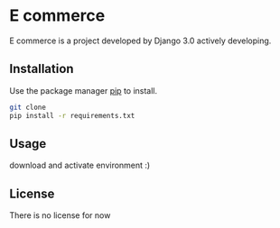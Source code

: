 # E commerce

E commerce is a project developed by Django 3.0 actively developing.
## Installation

Use the package manager [pip](https://pip.pypa.io/en/stable/) to install.

```bash
git clone 
pip install -r requirements.txt

```

## Usage
download and activate environment :)



## License
There is no license for now
